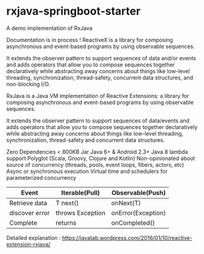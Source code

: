 # rxjava-springboot-starter
A demo implementation of RxJava

Documentation is in process !
ReactiveX is a library for composing asynchronous and event-based programs by using observable sequences.

It extends the observer pattern to support sequences of data and/or events and adds operators that allow you to compose sequences together declaratively while abstracting away concerns about things like low-level threading, synchronization, thread-safety, concurrent data structures, and non-blocking I/O.

RxJava is a Java VM implementation of Reactive Extensions: a library for composing asynchronous and event-based programs by using observable sequences.

It extends the observer pattern to support sequences of data/events and adds operators that allow you to compose sequences together declaratively while abstracting away concerns about things like low-level threading, synchronization, thread-safety and concurrent data structures.

Zero Dependencies
< 800KB Jar
Java 6+ & Android 2.3+
Java 8 lambda support
Polyglot (Scala, Groovy, Clojure and Kotlin)
Non-opinionated about source of concurrency (threads, pools, event loops, fibers, actors, etc)
Async or synchronous execution
Virtual time and schedulers for parameterized concurrency

Event       |       Iterable(Pull)         |      Observable(Push)
------------|------------------------------|-----------------------
Retrieve data   |  T next()        |             onNext(T)
discover error  |   throws Exception        |     onError(Exception)
Complete       |    returns                |      onCompleted()

Detailed explanation : https://javatab.wordpress.com/2016/01/10/reactive-extension-rxjava/
